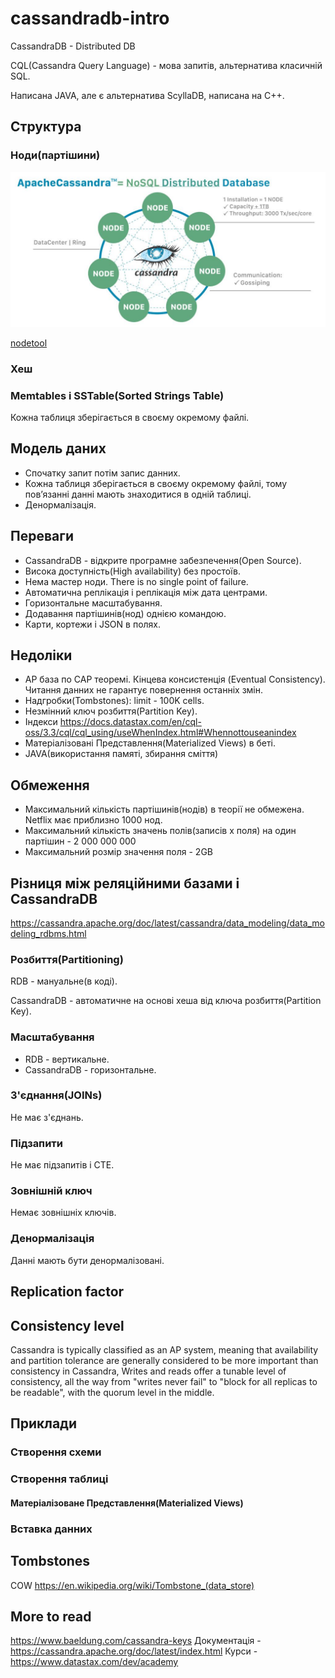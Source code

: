 # cassandradb-intro

CassandraDB - Distributed DB

CQL(Cassandra Query Language) - мова запитів, альтернатива класичній SQL.

Написана JAVA, але є альтернатива ScyllaDB, написана на C++.

## Структура
### Ноди(партішини)

![nodes](./images/apache-cassandra-diagrams-01-1024x504.jpeg)

[nodetool](https://cassandra.apache.org/doc/latest/cassandra/tools/nodetool/nodetool.html)

### Хеш

### Memtables і SSTable(Sorted Strings Table)

Кожна таблиця зберігається в своєму окремому файлі.

## Модель даних

- Спочатку запит потім запис данних.
- Кожна таблиця зберігається в своєму окремому файлі, тому повʼязанні данні мають знаходитися в одній таблиці.
- Денормалізація.

## Переваги

- CassandraDB - відкрите програмне забезпечення(Open Source).
- Висока доступність(High availability) без простоїв.
- Нема мастер ноди. There is no single point of failure.
- Автоматична реплікація і реплікація між дата центрами.
- Горизонтальне масштабування.
- Додавання партішинів(нод) однією командою.
- Карти, кортежи і JSON в полях.

## Недоліки

- AP база по CAP теоремі. Кінцева консистенція (Eventual Consistency). Читання данних не гарантує повернення останніх змін.
- Надгробки(Tombstones): limit - 100K cells.
- Незмінний ключ розбиття(Partition Key).
- Індекси https://docs.datastax.com/en/cql-oss/3.3/cql/cql_using/useWhenIndex.html#Whennottouseanindex
- Матеріалізовані Представлення(Materialized Views) в беті.
- JAVA(використання памяті, збирання сміття)

## Обмеження

- Максимальний кількість партішинів(нодів) в теорії не обмежена. Netflix має приблизно 1000 нод.
- Максимальний кількість значень полів(записів х поля) на один партішин - 2 000 000 000
- Максимальний розмір значення поля - 2GB

## Різниця між реляційними базами і CassandraDB
https://cassandra.apache.org/doc/latest/cassandra/data_modeling/data_modeling_rdbms.html

### Розбиття(Partitioning)

RDB - мануальне(в коді).

CassandraDB - автоматичне на основі хеша від ключа розбиття(Partition Key).

### Масштабування

- RDB - вертикальне.
- CassandraDB - горизонтальне.

### З'єднання(JOINs)

Не має з'єднань.

### Підзапити

Не має підзапитів і CTE.

### Зовнішній ключ

Немає зовнішніх ключів.

### Денормалізація

Данні мають бути денормалізовані.

## Replication factor

## Consistency level

Cassandra is typically classified as an AP system, meaning that availability and partition tolerance are generally considered to be more important than consistency in Cassandra, Writes and reads offer a tunable level of consistency, all the way from "writes never fail" to "block for all replicas to be readable", with the quorum level in the middle.

## Приклади

### Створення схеми

### Створення таблиці

#### Матеріалізоване Представлення(Materialized Views)

### Вставка данних

## Tombstones
COW
https://en.wikipedia.org/wiki/Tombstone_(data_store)

## More to read
https://www.baeldung.com/cassandra-keys
Документація - https://cassandra.apache.org/doc/latest/index.html
Курси - https://www.datastax.com/dev/academy
